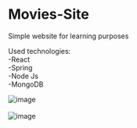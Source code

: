 # Movies-Site

Simple website for learning purposes

Used technologies:
<br />
-React
<br />
-Spring 
<br />
-Node Js
<br />
-MongoDB
<br />


![image](https://user-images.githubusercontent.com/58139675/225683271-7df52e84-4e42-4d7f-addf-bb8120a1c7ad.png)
<br />
<br />
![image](https://user-images.githubusercontent.com/58139675/225683560-cc700299-6e6d-4de0-b171-9a3a2405345d.png)
